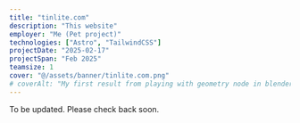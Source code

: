 ```yaml
---
title: "tinlite.com"
description: "This website"
employer: "Me (Pet project)"
technologies: ["Astro", "TailwindCSS"]
projectDate: "2025-02-17"
projectSpan: "Feb 2025"
teamsize: 1
cover: "@/assets/banner/tinlite.com.png"
# coverAlt: "My first result from playing with geometry node in blender"
---
```


To be updated. Please check back soon.
